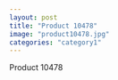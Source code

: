 ```yaml
---
layout: post
title: "Product 10478"
image: "product10478.jpg"
categories: "category1"
---
```

Product 10478
